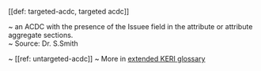 [[def: targeted-acdc, targeted acdc]]

~ an ACDC with the presence of the Issuee field in the attribute or attribute aggregate sections.  
~ Source: Dr. S.Smith

~ [[ref: untargeted-acdc]]
~ More in <a href="https://weboftrust.github.io/WOT-terms/docs/glossary/targeted-acdc">extended KERI glossary</a>
